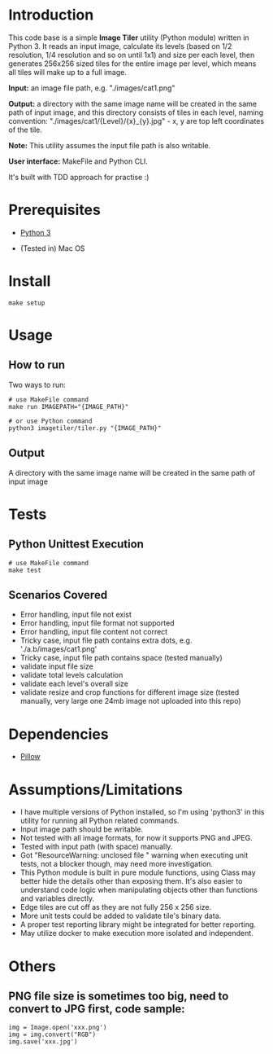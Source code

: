 
# Introduction

This code base is a simple **Image Tiler** utility (Python module) written in Python 3. It reads an input image, calculate its levels (based on 1/2 resolution, 1/4 resolution and so on until 1x1) and size per each level, then generates 256x256 sized tiles for the entire image per level, which means all tiles will make up to a full image.

**Input:** an image file path, e.g. "./images/cat1.png"

**Output:** a directory with the same image name will be created in the same path of input image, and this directory consists of tiles in each level, naming convention: "./images/cat1/{Level}/{x}_{y}.jpg" - x, y are top left coordinates of the tile.

**Note:** This utility assumes the input file path is also writable.

**User interface:** MakeFile and Python CLI. 

It's built with TDD approach for practise :) 


# Prerequisites

-  [Python 3](https://www.python.org/downloads/)

- (Tested in) Mac OS

# Install

	make setup
	
# Usage

## How to run

Two ways to run:

	# use MakeFile command
	make run IMAGEPATH="{IMAGE_PATH}"

	# or use Python command
	python3 imagetiler/tiler.py "{IMAGE_PATH}"


## Output

A directory with the same image name will be created in the same path of input image

# Tests

## Python Unittest Execution
   
    # use MakeFile command
	make test

## Scenarios Covered

-  Error handling, input file not exist
-  Error handling, input file format not supported
-  Error handling, input file content not correct
-  Tricky case, input file path contains extra dots, e.g. './a.b/images/cat1.png'
-  Tricky case, input file path contains space (tested manually)
-  validate input file size
-  validate total levels calculation
-  validate each level's overall size
-  validate resize and crop functions for different image size (tested manually, very large one 24mb image not uploaded into this repo)


# Dependencies

-  [Pillow](https://pillow.readthedocs.io/en/stable/)

# Assumptions/Limitations

-  I have multiple versions of Python installed, so I'm using 'python3' in this utility for running all Python related commands.
-  Input image path should be writable.
-  Not tested with all image formats, for now it supports PNG and JPEG.
-  Tested with input path (with space) manually.
-  Got "ResourceWarning: unclosed file " warning when executing unit tests, not a blocker though, may need more investigation.
-  This Python module is built in pure module functions, using Class may better hide the details other than exposing them. 
It's also easier to understand code logic when manipulating objects other than functions and variables directly.
-  Edge tiles are cut off as they are not fully 256 x 256 size.
-  More unit tests could be added to validate tile's binary data.
-  A proper test reporting library might be integrated for better reporting.
-  May utilize docker to make execution more isolated and independent.

# Others

## PNG file size is sometimes too big, need to convert to JPG first, code sample:

	img = Image.open('xxx.png')
    img = img.convert("RGB")
	img.save('xxx.jpg')


 
